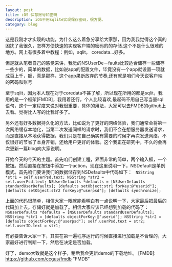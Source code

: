 ```yaml
---
layout: post
title: iOS-保存账号和密码
description: iOS不用sqlite实现保存密码，很方便。
category: blog
---
```


这是我刚才才实现的功能，为什么这么着急分享给大家那，因为我我觉得这个真的困扰了我很久，怎样方便快速的实现客户端的密码的的存储.这个不是什么很难的地方。网上有很多着中教程：例如，sqlit， coredata...好多。

但是就从笔者自己的感觉来讲，我觉的NSUserDe－faults比较适合储存一些储存一些少的，简单的数据，比如说app的配置文件，毕竟没有一个app就设置一项就成百上千，额，真是那样，这个app果断放弃的节奏,还有就是咱们今天说客户端的密码和账号

至于sqlit，因为本人现在对于coredata不甚了解，所以现在所用的都是sqlit，我用的是一个框架[FMDB]，我用着还行，个人比较喜欢,最起码不用自己写当量sql语句，这个一定程度来说对我很重要，具体的用法，大家可以去FMDB的github上去看。觉得比人写的比我好多了。

另外还有好多数据持久化的方法，比如说为了更好的网络体验，我们通常会将第一次网络缓存本地化，当第二次发送同样的请求时，我们不会在想服务器发送请求，而是直接从本地获得数据，我们只是在自己确实有需要的时候才再次发送网络，不仅很好的节省了本身开销，还给用户更好的体验。这个我正在研究中，不久的会再次更新一篇blog向大家说明。

开始今天的今天的主题。首先咱们创建工程，界面非常的简单，两个输入框，一个按钮。然后直接在按钮中添加一个action，现在这里说明一下，NSDefault是单例模式。首先咱们要讲我们的数据储存到NSDefaults中代码如下：
<code>
	NSString *str1 = self.userPsd.text;
    NSString *str2 = self.userPsd.text;
    NSUserDefaults *defaults = [NSUserDefaults standardUserDefaults];
    [defaults setObject:str1 forKey:@"userid"];
    [defaults setObject:str2 forKey:@"userpsd"];
    [defaults synchronize];
</code>

上面的代码很简单，相信大家一眼就能看明白有一点说明一下，大家最后把最后的代码加上去。存储好就是加载了。相信大家应该已经想到加载的代码了：
<code>
	NSUserDefaults *defaults = [NSUserDefaults standardUserDefaults];
    NSString *str1 = [defaults objectForKey:@"userid"];
    NSString *str2 = [defaults objectForKey:@"userpsd"];
    self.userPsd.text = str2;
    self.userID.text = str1;
</code>

有必要告诉大家一下，其实在第一遍程序运行的时候直接进行加载是不合理的，大家最好进行判断一下，然后在决定是否加载。

好了，demo大致就是这个样子，稍后我会更新demo的下载地址。
[FMDB]:  https://github.com/ccgus/fmdb  "FMDB"
